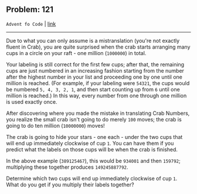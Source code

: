 Problem: 121
---

`Advent fo Code` | [link](https://adventofcode.com/2020/day/23#part2)

---

Due to what you can only assume is a mistranslation (you're not
exactly fluent in Crab), you are quite surprised when the crab
starts arranging many cups in a circle on your raft - one million
(`1000000`) in total.

Your labeling is still correct for the first few cups; after that,
the remaining cups are just numbered in an increasing fashion
starting from the number after the highest number in your list
and proceeding one by one until one million is reached. (For
example, if your labeling were `54321`, the cups would be numbered
`5, 4, 3, 2, 1`, and then start counting up from `6` until one
million is reached.) In this way, every number from one through
one million is used exactly once.

After discovering where you made the mistake in translating Crab
Numbers, you realize the small crab isn't going to do merely
`100` moves; the crab is going to do ten million (`10000000`) moves!

The crab is going to hide your stars - one each - under the
two cups that will end up immediately clockwise of cup `1`. You can
have them if you predict what the labels on those cups will be
when the crab is finished.

In the above example (`389125467`), this would be `934001` and
then `159792`; multiplying these together produces `149245887792`.

Determine which two cups will end up immediately clockwise of
cup `1`. What do you get if you multiply their labels together?
